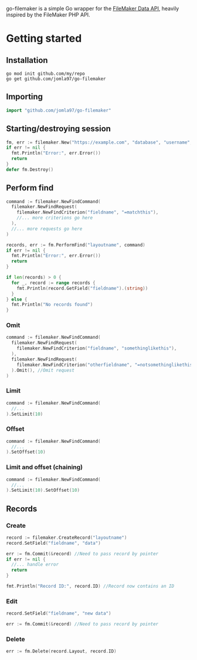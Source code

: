 go-filemaker is a simple Go wrapper for the [FileMaker Data API](https://fmhelp.filemaker.com/docs/18/en/dataapi), heavily inspired by the FileMaker PHP API.

# Getting started

## Installation
```
go mod init github.com/my/repo
go get github.com/jomla97/go-filemaker
```

## Importing
``` go
import "github.com/jomla97/go-filemaker"
```

## Starting/destroying session
``` go
fm, err := filemaker.New("https://example.com", "database", "username", "password")
if err != nil {
  fmt.Println("Error:", err.Error())
  return
}
defer fm.Destroy()
```

## Perform find
``` go
command := filemaker.NewFindCommand(
  filemaker.NewFindRequest(
    filemaker.NewFindCriterion("fieldname", "=matchthis"),
    //... more criterions go here
  ),
  //... more requests go here
)

records, err := fm.PerformFind("layoutname", command)
if err != nil {
  fmt.Println("Error:", err.Error())
  return
}

if len(records) > 0 {
  for _, record := range records {
    fmt.Println(record.GetField("fieldname").(string))
  }
} else {
  fmt.Println("No records found")
}
```

### Omit
``` go
command := filemaker.NewFindCommand(
  filemaker.NewFindRequest(
    filemaker.NewFindCriterion("fieldname", "somethinglikethis"),
  ),
  filemaker.NewFindRequest(
    filemaker.NewFindCriterion("otherfieldname", "=notsomethinglikethis"),
  ).Omit(), //Omit request
)
```

### Limit
``` go
command := filemaker.NewFindCommand(
  //...
).SetLimit(10)
```

### Offset
``` go
command := filemaker.NewFindCommand(
  //...
).SetOffset(10)
```

### Limit and offset (chaining)
``` go
command := filemaker.NewFindCommand(
  //...
).SetLimit(10).SetOffset(10)
```

## Records

### Create
``` go
record := filemaker.CreateRecord("layoutname")
record.SetField("fieldname", "data")

err := fm.Commit(&record) //Need to pass record by pointer
if err != nil {
  //... handle error
  return
}

fmt.Println("Record ID:", record.ID) //Record now contains an ID
```

### Edit
``` go
record.SetField("fieldname", "new data")

err := fm.Commit(&record) //Need to pass record by pointer
```

### Delete
``` go
err := fm.Delete(record.Layout, record.ID)
```
